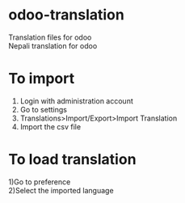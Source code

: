 # odoo-translation
Translation files for odoo  
Nepali translation for odoo  
# To import
1) Login with administration account  
2) Go to settings  
3) Translations>Import/Export>Import Translation  
4) Import the  csv file  

# To load translation
1)Go to preference  
2)Select the imported language 
